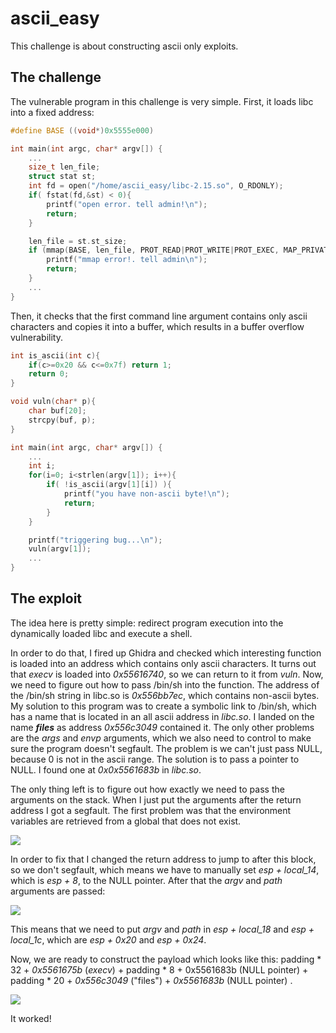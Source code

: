 # ascii_easy

This challenge is about constructing ascii only exploits.

## The challenge

The vulnerable program in this challenge is very simple. First, it loads libc into a fixed address:

```c
#define BASE ((void*)0x5555e000)

int main(int argc, char* argv[]) {
    ...
    size_t len_file;
    struct stat st;
    int fd = open("/home/ascii_easy/libc-2.15.so", O_RDONLY);
    if( fstat(fd,&st) < 0){
        printf("open error. tell admin!\n");
        return;
    }

    len_file = st.st_size;
    if (mmap(BASE, len_file, PROT_READ|PROT_WRITE|PROT_EXEC, MAP_PRIVATE, fd, 0) != BASE){
        printf("mmap error!. tell admin\n");
        return;
    }
    ...
}
```

Then, it checks that the first command line argument contains only ascii characters and copies it into a buffer, which results in a buffer overflow vulnerability.

```c
int is_ascii(int c){
    if(c>=0x20 && c<=0x7f) return 1;
    return 0;
}

void vuln(char* p){
    char buf[20];
    strcpy(buf, p);
}

int main(int argc, char* argv[]) {
    ...
	int i;
    for(i=0; i<strlen(argv[1]); i++){
        if( !is_ascii(argv[1][i]) ){
            printf("you have non-ascii byte!\n");
            return;
        }
    }

    printf("triggering bug...\n");
    vuln(argv[1]);
    ...
}
```

## The exploit

The idea here is pretty simple: redirect program execution into the dynamically loaded libc and execute a shell.

In order to do that, I fired up Ghidra and checked which interesting function is loaded into an address which contains only ascii characters. It turns out that *execv* is loaded into *0x55616740*, so we can return to it from *vuln*. Now, we need to figure out how to pass /bin/sh into the function. The address of the /bin/sh string in libc.so is *0x556bb7ec*, which contains non-ascii bytes. My solution to this program was to create a symbolic link to /bin/sh, which has a name that is located in an all ascii address in *libc.so*. I landed on the name ***files*** as address *0x556c3049* contained it. The only other problems are the *args* and *envp* arguments, which we also need to control to make sure the program doesn't segfault. The problem is we can't just pass NULL, because 0 is not in the ascii range. The solution is to pass a pointer to NULL. I found one at *0x0x5561683b* in *libc.so*.

The only thing left is to figure out how exactly we need to pass the arguments on the stack. When I just put the arguments after the return address I got a segfault. The first problem was that the environment variables are retrieved from a global that does not exist.

![](/home/nir/Documents/vuln-research/challenges/write-ups/pwnable.kr/ascii_easy/execv_start.png)

In order to fix that I changed the return address to jump to after this block, so we don't segfault, which means we have to manually set *esp + local_14*, which is *esp + 8*,  to the NULL pointer. After that the *argv* and *path* arguments are passed:

![](/home/nir/Documents/vuln-research/challenges/write-ups/pwnable.kr/ascii_easy/execv_argv_path.png)

This means that we need to put *argv* and *path* in *esp + local_18* and *esp + local_1c*, which are *esp + 0x20* and *esp + 0x24*.

Now, we are ready to construct the payload which looks like this: padding * 32 + *0x5561675b* (*execv*) + padding * 8 + 0x5561683b (NULL pointer) + padding * 20 + *0x556c3049* ("files") +  *0x5561683b* (NULL pointer) .

![](/home/nir/Documents/vuln-research/challenges/write-ups/pwnable.kr/ascii_easy/exploit.png)

It worked!